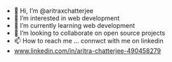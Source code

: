 - 👋 Hi, I’m @aritraxchatterjee
- 👀 I’m interested in web development
- 🌱 I’m currently learning web development
- 💞️ I’m looking to collaborate on open source projects
- 📫 How to reach me ... connwct with me on linkedin
- www.linkedin.com/in/aritra-chatterjee-490458279
<!---
aritraxchatterjee/aritraxchatterjee is a ✨ special ✨ repository because its `README.md` (this file) appears on your GitHub profile.
You can click the Preview link to take a look at your changes.
--->
